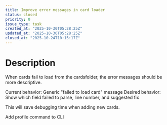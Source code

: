 ```yaml
---
title: Improve error messages in card loader
status: closed
priority: 0
issue_type: task
created_at: "2025-10-30T05:28:25Z"
updated_at: "2025-10-30T05:28:25Z"
closed_at: "2025-10-24T10:15:17Z"
---
```


# Description

When cards fail to load from the cardsfolder, the error messages should be more descriptive.

Current behavior: Generic "failed to load card" message
Desired behavior: Show which field failed to parse, line number, and suggested fix

This will save debugging time when adding new cards.


Add profile command to CLI
